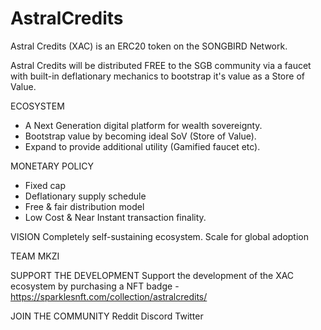 # AstralCredits

Astral Credits (XAC) is an ERC20 token on the SONGBIRD Network.

Astral Credits will be distributed FREE to the SGB community via a faucet with built-in deflationary mechanics to bootstrap it's value as a Store of Value.

ECOSYSTEM
- A Next Generation digital platform for wealth sovereignty.
- Bootstrap value by becoming ideal SoV (Store of Value).
- Expand to provide additional utility (Gamified faucet etc).

MONETARY POLICY 
- Fixed cap
- Deflationary supply schedule
- Free & fair distribution model
- Low Cost & Near Instant transaction finality.

VISION
Completely self-sustaining ecosystem.
Scale for global adoption

TEAM
MKZI

SUPPORT THE DEVELOPMENT 
Support the development of the XAC ecosystem by purchasing a NFT badge - https://sparklesnft.com/collection/astralcredits/ 

JOIN THE COMMUNITY
Reddit
Discord
Twitter
